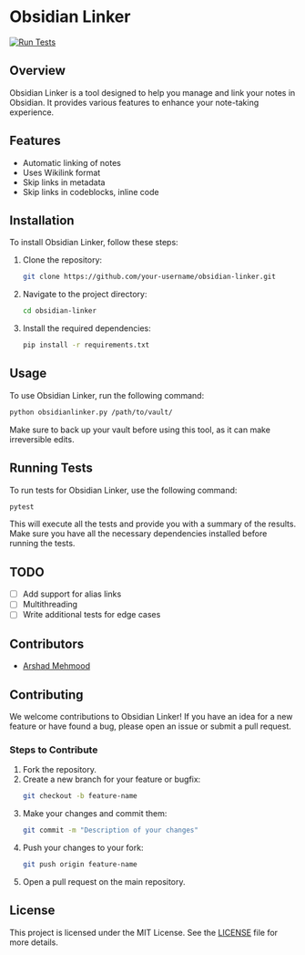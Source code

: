 # Obsidian Linker

[![Run Tests](https://github.com/arshad115/obsidian-linker/actions/workflows/run-tests.yml/badge.svg)](https://github.com/arshad115/obsidian-linker/actions/workflows/run-tests.yml)

## Overview

Obsidian Linker is a tool designed to help you manage and link your notes in Obsidian. It provides various features to enhance your note-taking experience.

## Features

- Automatic linking of notes
- Uses Wikilink format
- Skip links in metadata
- Skip links in codeblocks, inline code

## Installation

To install Obsidian Linker, follow these steps:

1. Clone the repository:
    ```sh
    git clone https://github.com/your-username/obsidian-linker.git
    ```
2. Navigate to the project directory:
    ```sh
    cd obsidian-linker
    ```
3. Install the required dependencies:
    ```sh
    pip install -r requirements.txt
    ```

## Usage

To use Obsidian Linker, run the following command:
```sh
python obsidianlinker.py /path/to/vault/
````

Make sure to back up your vault before using this tool, as it can make irreversible edits.
## Running Tests

To run tests for Obsidian Linker, use the following command:
```sh
pytest
```

This will execute all the tests and provide you with a summary of the results. Make sure you have all the necessary dependencies installed before running the tests.

## TODO

- [ ] Add support for alias links
- [ ] Multithreading
- [ ] Write additional tests for edge cases

## Contributors

- [Arshad Mehmood](https://github.com/arshad115)

## Contributing

We welcome contributions to Obsidian Linker! If you have an idea for a new feature or have found a bug, please open an issue or submit a pull request.

### Steps to Contribute

1. Fork the repository.
2. Create a new branch for your feature or bugfix:
    ```sh
    git checkout -b feature-name
    ```
3. Make your changes and commit them:
    ```sh
    git commit -m "Description of your changes"
    ```
4. Push your changes to your fork:
    ```sh
    git push origin feature-name
    ```
5. Open a pull request on the main repository.

## License

This project is licensed under the MIT License. See the [LICENSE](LICENSE) file for more details.


